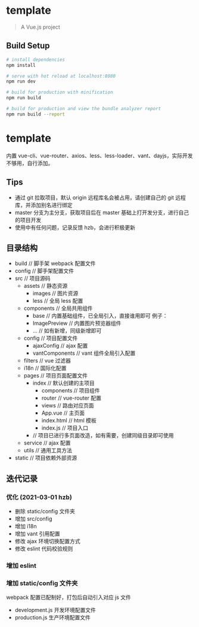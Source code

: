 # template

> A Vue.js project

## Build Setup

```bash
# install dependencies
npm install

# serve with hot reload at localhost:8080
npm run dev

# build for production with minification
npm run build

# build for production and view the bundle analyzer report
npm run build --report
```

# template

内置 vue-cli、vue-router、axios、less、less-loader、vant、dayjs，实际开发不够用，自行添加。

## Tips

- 通过 git 拉取项目，默认 origin 远程库名会被占用，请创建自己的 git 远程库，并添加别名进行绑定
- master 分支为主分支，获取项目后在 master 基础上打开发分支，进行自己的项目开发
- 使用中有任何问题，记录反馈 hzb，会进行积极更新

## 目录结构

- build // 脚手架 webpack 配置文件
- config // 脚手架配置文件
- src // 项目源码
  - assets // 静态资源
    - images // 图片资源
    - less // 全局 less 配置
  - components // 全局共用组件
    - base // 内置基础组件，已全局引入，直接谁用即可 例子：<h-container></h-container>
    - ImagePreview // 内置图片预览器组件
    - ... // 如有新增，同级新增即可
  - config // 项目配置文件
    - ajaxConfig // ajax 配置
    - vantComponents // vant 组件全局引入配置
  - filters // vue 过滤器
  - i18n // 国际化配置
  - pages // 项目页面配置文件
    - index // 默认创建的主项目
      - components // 项目组件
      - router // vue-router 配置
      - views // 路由对应页面
      - App.vue // 主页面
      - index.html // html 模板
      - index.js // 项目入口
    - // 项目已进行多页面改造，如有需要，创建同级目录即可使用
  - service // ajax 配置
  - utils // 通用工具方法
- static // 项目依赖外部资源

## 迭代记录
### 优化 (2021-03-01 hzb)
- 删除 static/config 文件夹
- 增加 src/config
- 增加 i18n
- 增加 vant 引用配置
- 修改 ajax 环境切换配置方式
- 修改 eslint 代码校验规则
### 增加 eslint

### 增加 static/config 文件夹

webpack 配置已配制好，打包后自动引入对应 js 文件

- development.js 开发环境配置文件
- production.js 生产环境配置文件
